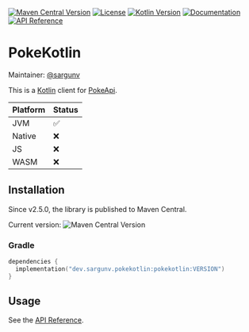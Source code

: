 [![Maven Central Version](https://img.shields.io/maven-central/v/dev.sargunv.pokekotlin/pokekotlin?label=Maven)](https://central.sonatype.com/namespace/dev.sargunv.pokekotlin)
[![License](https://img.shields.io/github/license/PokeAPI/pokekotlin?label=License)](https://github.com/PokeAPI/pokekotlin/blob/main/LICENSE)
[![Kotlin Version](https://img.shields.io/badge/dynamic/toml?url=https%3A%2F%2Fraw.githubusercontent.com%2FPokeAPI%2Fpokekotlin%2Frefs%2Fheads%2Fmain%2Fgradle%2Flibs.versions.toml&query=versions.gradle-kotlin&prefix=v&logo=kotlin&label=Kotlin)](./gradle/libs.versions.toml)
[![Documentation](https://img.shields.io/badge/Documentation-blue?logo=MaterialForMkDocs&logoColor=white)](https://pokeapi.github.io/pokekotlin/)
[![API Reference](https://img.shields.io/badge/API_Reference-blue?logo=Kotlin&logoColor=white)](https://pokeapi.github.io/pokekotlin/api/)

# PokeKotlin

Maintainer: [@sargunv](https://github.com/sargunv)

This is a [Kotlin](https://kotlinlang.org/) client for
[PokeApi](https://github.com/PokeAPI/pokeapi).

| Platform | Status             |
| -------- | ------------------ |
| JVM      | :white_check_mark: |
| Native   | :x:                |
| JS       | :x:                |
| WASM     | :x:                |

## Installation

Since v2.5.0, the library is published to Maven Central.

Current version:
![Maven Central Version](https://img.shields.io/maven-central/v/dev.sargunv.pokekotlin/pokekotlin)

### Gradle

```kts
dependencies {
  implementation("dev.sargunv.pokekotlin:pokekotlin:VERSION")
}
```

## Usage

See the [API Reference](https://pokeapi.github.io/pokekotlin/api/).
